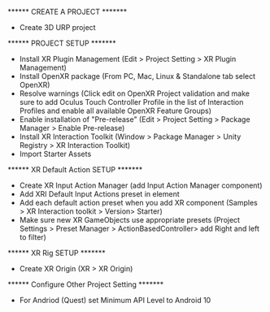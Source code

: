 ****** CREATE A PROJECT *******
- Create 3D URP project 

****** PROJECT SETUP *******
- Install XR Plugin Management (Edit > Project Setting > XR Plugin Management)
- Install OpenXR package (From PC, Mac, Linux & Standalone tab select OpenXR)
- Resolve warnings (Click edit on OpenXR Project validation and make sure to add Oculus Touch Controller Profile in the list   of Interaction Profiles and enable all available OpenXR Feature Groups)
- Enable installation of "Pre-release" (Edit > Project Setting > Package Manager > Enable Pre-release)
- Install XR Interaction Toolkit (Window > Package Manager > Unity Registry > XR Interaction Toolkit)
- Import Starter Assets

****** XR Default Action SETUP *******
- Create XR Input Action Manager (add Input Action Manager component)
- Add XRI Default Input Actions preset in element
- Add each default action preset when you add XR component (Samples > XR Interaction toolkit > Version> Starter)
- Make sure new XR GameObjects use appropriate presets (Project Settings > Preset Manager > ActionBasedController> add Right and left to filter)

****** XR Rig SETUP *******
- Create XR Origin (XR > XR Origin)

****** Configure Other Project Setting *******
- For Andriod (Quest) set Minimum API Level to Android 10
